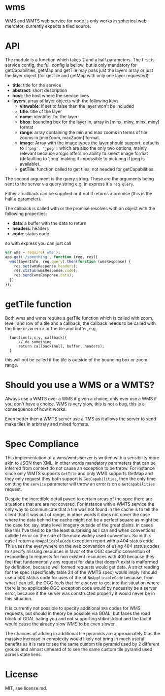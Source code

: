 wms
====

WMS and WMTS web service for node.js only works in spherical web mercator, currently expects a tiled source.

API
===

The module is a function which takes 2 and a half parameters.  The first is service config, the full config is bellow, but is only mandatory for getCapabilities, getMap and getTile may pass just the layers array or just the layer object (for getTile and getMap with only one layer requested).

- **title**: title for the service
- **abstract**: short description
- **host**: the host where the service lives
- **layers**: array of layer objects with the following keys
    - **viewable**: if set to false then the layer won't be included
    - **title**: title of the layer
    - **name**: identifier for the layer
    - **bbox**: bounding box for the layer in, array in [minx, miny, minx, miny] format
    - **range**: array containing the min and max zooms in terms of tile zooms in [minZoom, maxZoom] format.
    - **image**: Array with the image types the layer should support, defaults to `['png', 'jpeg']` which are also the only two options, mainly relevant because arcgis offers no ability to select image format (defaulting to 'jpeg' making it impossible to pick png if jpeg is available).
    - **getTile**: function called to get tiles, not needed for getCapabilities.

The second argument is the query string.  These are the arguments being sent to the server via query string e.g. in express it's `req.query`.

Either a callback can be supplied or if not it returns a promise (this is the half a parameter).

The callback is called with or the promise resolves with an object with the following properties:

- **data**: a buffer with the data to return
- **headers**: headers
- **code**: status code

so with express you can just call

```js
var wms = require('wms');
app.get('/something', function (req, res){
  wms(layerInfo, req.query).then(function (wmsResponse) {
    res.set(wmsResponse.headers);
    res.status(wmsResponse.code);
    res.send(wmsResponse.data);
  });
});
```

getTile function
===

Both wms and wmts require a getTile function which is called with zoom, level, and row of a tile and a callback, the callback needs to be called with the time or an error or the tile and buffer, e.g.

      function(z,x,y, callback){
          // do something
          return callback(null, buffer, headers);
      }

 this will not be called if the tile is outside of the bounding box or zoom range.


Should you use a WMS or a WMTS?
===

Always use a WMTS over a WMS if given a choice, only ever use a WMS if you don't have a choice.  WMS is very slow, this is not a bug, this is a consequence of how it works.

Even better then a WMTS server use a TMS as it allows the server to send make tiles in arbitrary and mixed formats.

Spec Compliance
===

This implementation of a wms/wmts server is written with a sensibility more akin to JSON then XML, in other words mandatory parameters that can be inferred from context do not cause an exception to be throw. For instance since only WMTS supports `GetTile` and only WMS supports GetMap and they only request they both support is `GetCapabilities`, then the only time omitting the `service` parameter will throw an error is on a `GetCapabilities` request.

Despite the incredible detail payed to certain areas of the spec there are situations that are are not covered.  For instance with a WMTS service the only way to communicate that a tile was not found in the cache is to tell the client that it was out of range, in other words it does not cover the case where the data behind the cache might not be a perfect square as might be the case for, say, state level imagery outside of the great plains.  In cases like this I've tried to be the least surprising as I can and when conventions collide I error on the side of the more widely used convention. So in this case I return a `NoApplicableCode` exception report with a 404 status code. This uses the everywhere on the web convention of using 404 status codes to specify missing resources in favor of the OGC specific convention of responding to requests for non existent resources with 400 because they feel that fundamentally any request for data that doesn't exist is malformed by definition, because well formed requests would get data. A strict reading for the spec (specifically table 24 of the WMTS spec) would imply I should use a 500 status code for uses of the  of `NoApplicableCode` because, from what I can tell, the OGC feels that for a server to get into the situation where there is no applicable OGC exception code would by necessity be a server error, because if the server was constructed properly it would never be in this situation.

It is currently not possible to specify additional `SRS` codes for WMS requests, but should in theory be possible via GDAL, but faces the road block of GDAL hating you and not supporting stdin/stdout and the fact it would cause the already slow WMS to be even slower.

The chances of adding in additional tile pyramids are approximately 0 as the massive increase in complexity would likely not bring in much useful benefits as it is rare to see the same custom tile pyramid used by 2 different groups and almost unheard of to see the same custom tile pyramid used across state liens.

License
===

MIT, see license.md.

